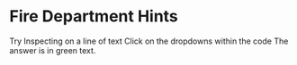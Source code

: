 # Fire Department Hints


[//]: # (Example of the tabs.)

<tabs>
<tab title="Hint 1">Try Inspecting on a line of text</tab>
<tab title="Hint 2">Click on the dropdowns within the code</tab>
<tab title="Hint 3">The answer is in green text.</tab>
</tabs>
